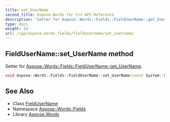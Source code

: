 ```yaml
---
title: set_UserName
second_title: Aspose.Words for C++ API Reference
description: 'Setter for Aspose::Words::Fields::FieldUserName::get_UserName.'
type: docs
weight: 14
url: /cpp/aspose.words.fields/fieldusername/set_username/
---
```

## FieldUserName::set_UserName method


Setter for [Aspose::Words::Fields::FieldUserName::get_UserName](../get_username/).

```cpp
void Aspose::Words::Fields::FieldUserName::set_UserName(const System::String &value)
```

## See Also

* Class [FieldUserName](../)
* Namespace [Aspose::Words::Fields](../../)
* Library [Aspose.Words](../../../)
